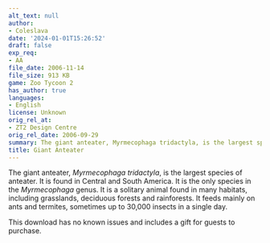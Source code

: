 ```yaml
---
alt_text: null
author:
- Coleslava
date: '2024-01-01T15:26:52'
draft: false
exp_req:
- AA
file_date: 2006-11-14
file_size: 913 KB
game: Zoo Tycoon 2
has_author: true
languages:
- English
license: Unknown
orig_rel_at:
- ZT2 Design Centre
orig_rel_date: 2006-09-29
summary: The giant anteater, Myrmecophaga tridactyla, is the largest species of anteater.
title: Giant Anteater
---
```

The giant anteater, *Myrmecophaga tridactyla*, is the largest species of anteater. It is found in Central and South America. It is the only species in the *Myrmecophaga* genus. It is a solitary animal found in many habitats, including grasslands, deciduous forests and rainforests. It feeds mainly on ants and termites, sometimes up to 30,000 insects in a single day.

This download has no known issues and includes a gift for guests to purchase.
